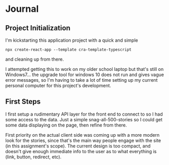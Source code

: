 # Journal

## Project Initialization

I'm kickstarting this application project with a quick and simple

`npx create-react-app --template cra-template-typescript`

and cleaning up from there.

I attempted getting this to work on my older school laptop but that's still on Windows7... the upgrade tool for windows 10 does not run and gives vague error messages, so I'm having to take a lot of time setting up my current personal computer for this project's development.

## First Steps
I first setup a rudimentary API layer for the front end to connect to so I had some access to the data. Just a simple snag-all-500-stories so I could get some data displaying on the page, then refine from there.

First priority on the actual client side was coming up with a more modern look for the stories, since that's the main way people engage with the site (in this assignment's scope). The current design is too compact, and doesn't give enough immediate info to the user as to what everything is (link, button, redirect, etc).
